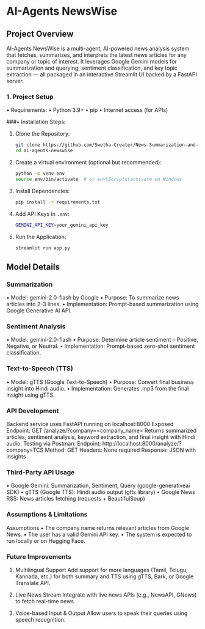 # **AI-Agents NewsWise**

## Project Overview

AI-Agents NewsWise is a multi-agent, AI-powered news analysis system that fetches, summarizes, and interprets the latest news articles for any company or topic of interest. It leverages Google Gemini models for summarization and querying, sentiment classification, and key topic extraction — all packaged in an interactive Streamlit UI backed by a FastAPI server.

### 1. Project Setup
•	Requirements:
• Python 3.9+
• pip
• Internet access (for APIs)

###•	Installation Steps:

1. Clone the Repository:

   ```bash
   git clone https://github.com/Swetha-Creater/News-Summarization-and-Text-to-Speech-Application.git
   cd ai-agents-newswise
   
2. Create a virtual environment (optional but recommended):
   ```bash
   python -m venv env
   source env/bin/activate  # or env\Scripts\activate on Windows
   
5. Install Dependencies:
    ```bash
   pip install -r requirements.txt
   
7. Add API Keys in `.env`:
   ```bash
   GEMINI_API_KEY=your_gemini_api_key
   
9. Run the Application:
    ```bash
   streamlit run app.py
   
## Model Details

### Summarization
• Model: gemini-2.0-flash by Google
• Purpose: To summarize news articles into 2-3 lines.
• Implementation: Prompt-based summarization using Google Generative AI API.

### Sentiment Analysis
• Model: gemini-2.0-flash
• Purpose: Determine article sentiment – Positive, Negative, or Neutral.
• Implementation: Prompt-based zero-shot sentiment classification.

### Text-to-Speech (TTS)
• Model: gTTS (Google Text-to-Speech)
• Purpose: Convert final business insight into Hindi audio.
• Implementation: Generates .mp3 from the final insight using gTTS.

### API Development

Backend service uses FastAPI running on localhost:8000
Exposed Endpoint:
GET /analyze/?company=<company_name>
Returns summarized articles, sentiment analysis, keyword extraction, and final insight with Hindi audio.
Testing via Postman:
Endpoint: http://localhost:8000/analyze/?company=TCS
Method: GET
Headers: None required
Response: JSON with insights

### Third-Party API Usage
• Google Gemini: Summarization, Sentiment, Query (google-generativeai SDK)
• gTTS (Google TTS): Hindi audio output (gtts library)
• Google News RSS: News articles fetching (requests + BeautifulSoup)

### Assumptions & Limitations
Assumptions
• The company name returns relevant articles from Google News.
• The user has a valid Gemini API key.
• The system is expected to run locally or on Hugging Face.

### Future Improvements

1. Multilingual Support
Add support for more languages (Tamil, Telugu, Kannada, etc.) for both summary and TTS using gTTS, Bark, or Google Translate API.

2. Live News Stream
Integrate with live news APIs (e.g., NewsAPI, GNews) to fetch real-time news.

3. Voice-based Input & Output
Allow users to speak their queries using speech recognition.


